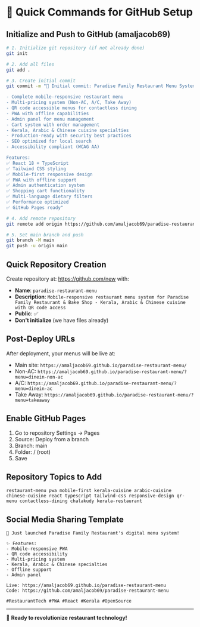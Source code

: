 # 🎯 Quick Commands for GitHub Setup

## Initialize and Push to GitHub (amaljacob69)

```bash
# 1. Initialize git repository (if not already done)
git init

# 2. Add all files
git add .

# 3. Create initial commit
git commit -m "🎉 Initial commit: Paradise Family Restaurant Menu System

- Complete mobile-responsive restaurant menu
- Multi-pricing system (Non-AC, A/C, Take Away)  
- QR code accessible menus for contactless dining
- PWA with offline capabilities
- Admin panel for menu management
- Cart system with order management
- Kerala, Arabic & Chinese cuisine specialties
- Production-ready with security best practices
- SEO optimized for local search
- Accessibility compliant (WCAG AA)

Features:
✅ React 18 + TypeScript
✅ Tailwind CSS styling  
✅ Mobile-first responsive design
✅ PWA with offline support
✅ Admin authentication system
✅ Shopping cart functionality
✅ Multi-language dietary filters
✅ Performance optimized
✅ GitHub Pages ready"

# 4. Add remote repository 
git remote add origin https://github.com/amaljacob69/paradise-restaurant-menu.git

# 5. Set main branch and push
git branch -M main
git push -u origin main
```

## Quick Repository Creation
Create repository at: https://github.com/new with:
- **Name**: `paradise-restaurant-menu`
- **Description**: `Mobile-responsive restaurant menu system for Paradise Family Restaurant & Bake Shop - Kerala, Arabic & Chinese cuisine with QR code access`
- **Public**: ✅
- **Don't initialize** (we have files already)

## Post-Deploy URLs
After deployment, your menus will be live at:
- Main site: `https://amaljacob69.github.io/paradise-restaurant-menu/`
- Non-AC: `https://amaljacob69.github.io/paradise-restaurant-menu/?menu=dinein-non-ac`
- A/C: `https://amaljacob69.github.io/paradise-restaurant-menu/?menu=dinein-ac`
- Take Away: `https://amaljacob69.github.io/paradise-restaurant-menu/?menu=takeaway`

## Enable GitHub Pages
1. Go to repository Settings → Pages
2. Source: Deploy from a branch
3. Branch: main
4. Folder: / (root)
5. Save

## Repository Topics to Add
```
restaurant-menu pwa mobile-first kerala-cuisine arabic-cuisine chinese-cuisine react typescript tailwind-css responsive-design qr-menu contactless-dining chalakudy kerala-restaurant
```

## Social Media Sharing Template
```
🍴 Just launched Paradise Family Restaurant's digital menu system!

✨ Features:
- Mobile-responsive PWA
- QR code accessibility 
- Multi-pricing system
- Kerala, Arabic & Chinese specialties
- Offline support
- Admin panel

Live: https://amaljacob69.github.io/paradise-restaurant-menu
Code: https://github.com/amaljacob69/paradise-restaurant-menu

#RestaurantTech #PWA #React #Kerala #OpenSource
```

---
🚀 **Ready to revolutionize restaurant technology!**